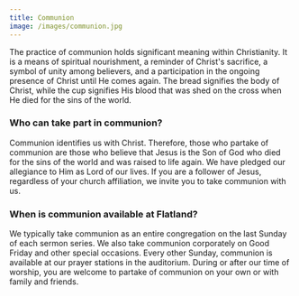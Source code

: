 ```yaml
---
title: Communion
image: /images/communion.jpg
---
```


The practice of communion holds significant meaning within Christianity. It is a means of spiritual nourishment, a reminder of Christ's sacrifice, a symbol of unity among believers, and a participation in the ongoing presence of Christ until He comes again. The bread signifies the body of Christ, while the cup signifies His blood that was shed on the cross when He died for the sins of the world.

### Who can take part in communion?

Communion identifies us with Christ. Therefore, those who partake of communion are those who believe that Jesus is the Son of God who died for the sins of the world and was raised to life again. We have pledged our allegiance to Him as Lord of our lives. If you are a follower of Jesus, regardless of your church affiliation, we invite you to take communion with us.

### When is communion available at Flatland?

We typically take communion as an entire congregation on the last Sunday of each sermon series. We also take communion corporately on Good Friday and other special occasions. Every other Sunday, communion is available at our prayer stations in the auditorium. During or after our time of worship, you are welcome to partake of communion on your own or with family and friends.

